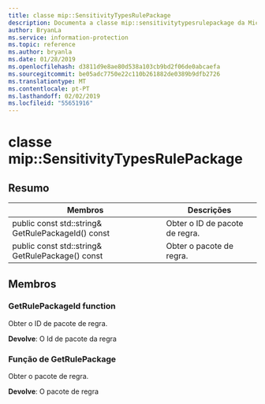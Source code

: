 ```yaml
---
title: classe mip::SensitivityTypesRulePackage
description: Documenta a classe mip::sensitivitytypesrulepackage da Microsoft Information Protection (MIP) SDK.
author: BryanLa
ms.service: information-protection
ms.topic: reference
ms.author: bryanla
ms.date: 01/28/2019
ms.openlocfilehash: d3811d9e8ae80d538a103cb9bd2f06de0abcaefa
ms.sourcegitcommit: be05adc7750e22c110b261882de0389b9dfb2726
ms.translationtype: MT
ms.contentlocale: pt-PT
ms.lasthandoff: 02/02/2019
ms.locfileid: "55651916"
---
```

# <a name="class-mipsensitivitytypesrulepackage"></a>classe mip::SensitivityTypesRulePackage 
  
## <a name="summary"></a>Resumo
 Membros                        | Descrições                                
--------------------------------|---------------------------------------------
public const std::string& GetRulePackageId() const  |  Obter o ID de pacote de regra.
public const std::string& GetRulePackage() const  |  Obter o pacote de regra.
  
## <a name="members"></a>Membros
  
### <a name="getrulepackageid-function"></a>GetRulePackageId function
Obter o ID de pacote de regra.

  
**Devolve**: O Id de pacote da regra
  
### <a name="getrulepackage-function"></a>Função de GetRulePackage
Obter o pacote de regra.

  
**Devolve**: O pacote de regra